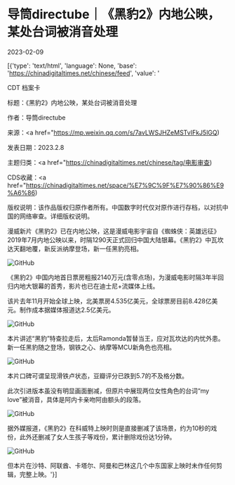 # 导筒directube｜《黑豹2》内地公映，某处台词被消音处理

2023-02-09

[{'type': 'text/html', 'language': None, 'base': 'https://chinadigitaltimes.net/chinese/feed', 'value': '

CDT 档案卡

标题：《黑豹2》内地公映，某处台词被消音处理

作者：导筒directube

来源：<a href="https://mp.weixin.qq.com/s/7avLWSJHZeMSTvIFkJ5lGQ)

发表日期：2023.2.8

主题归类：<a href="https://chinadigitaltimes.net/chinese/tag/电影审查)

CDS收藏：<a href="https://chinadigitaltimes.net/space/%E7%9C%9F%E7%90%86%E9%A6%86)

版权说明：该作品版权归原作者所有。中国数字时代仅对原作进行存档，以对抗中国的网络审查。详细版权说明。





漫威新片《黑豹2》已在内地公映，这是漫威电影宇宙自《蜘蛛侠：英雄远征》2019年7月内地公映以来，时隔1290天正式回归中国大陆银幕。《黑豹2》中瓦坎达天翻地覆，新反派纳摩登场，新一任黑豹亮相。

![GitHub](https://chinadigitaltimes.net/chinese/files/2023/02/post-692795-63e4dac69bfa5.png)

《黑豹2》中国内地首日票房粗报2140万元(含零点场)，为漫威电影时隔3年半回归内地大银幕的首秀，影片也已在迪士尼+流媒体上线。

该片去年11月开始全球上映，北美票房4.535亿美元，全球票房目前8.428亿美元。制作成本据媒体报道达2.5亿美元。

![GitHub](https://chinadigitaltimes.net/chinese/files/2023/02/post-692795-63e4dac6b9f11.png)

本片讲述“黑豹”特查拉走后，太后Ramonda暂替当王，应对瓦坎达的内忧外患。新一任黑豹随之登场，钢铁之心、纳摩等MCU新角色也亮相。

![GitHub](https://chinadigitaltimes.net/chinese/files/2023/02/post-692795-63e4dac6cd7da.png)

本片口碑可谓呈现滑铁卢状态，豆瓣评分已跌到5.7的不及格分数。

此次引进版本虽没有明显画面删减，但原片中展现两位女性角色的台词“my love”被消音，具体是阿内卡亲吻阿由额头的段落。

![GitHub](https://chinadigitaltimes.net/chinese/files/2023/02/image-1675942419943.png)

据外媒报道，《黑豹2》在科威特上映时则是直接删减了该场景，约为10秒的戏份，此外还删减了女人生孩子等戏份，累计删除戏份达1分钟。

![GitHub](https://chinadigitaltimes.net/chinese/files/2023/02/post-692795-63e4dac6ddf86.)

但本片在沙特、阿联酋、卡塔尔、阿曼和巴林这几个中东国家上映时未作任何剪辑，完整上映。'}]
